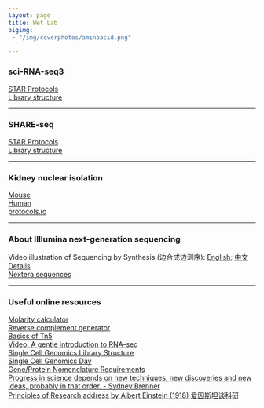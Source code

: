 ```yaml
---
layout: page
title: Wet Lab
bigimg:
 - "/img/coverphotos/aminoacid.png"

---
```


### sci-RNA-seq3
[STAR Protocols](https://doi.org/10.1016/j.xpro.2022.101904)<br>
[Library structure](https://teichlab.github.io/scg_lib_structs/methods_html/sci-RNA-seq_family.html#sci-RNA-seq3)<br>
<hr>

### SHARE-seq
[STAR Protocols](https://doi.org/10.1016/j.xpro.2024.103049)<br>
[Library structure](https://teichlab.github.io/scg_lib_structs/methods_html/SHARE-seq.html)<br>
<hr>

### Kidney nuclear isolation
[Mouse](https://doi.org/10.1016/j.xpro.2022.101904)<br>
[Human](https://doi.org/10.1016/j.xpro.2024.103049)<br>
[protocols.io](https://www.protocols.io/view/nuclei-isolation-from-human-kidney-for-single-nucl-81wgbobnlpko/v1)<br>
<hr>

### About Illlumina next-generation sequencing
Video illustration of Sequencing by Synthesis (边合成边测序): [English](https://www.youtube.com/watch?v=fCd6B5HRaZ8); [中文](https://www.bilibili.com/video/BV1W44y1373N/?spm_id_from=333.337.search-card.all.click&vd_source=4bb94a4fe4816451654e056a90253e89)<br>
[Details](https://teichlab.github.io/scg_lib_structs/methods_html/Illumina.html)<br>
[Nextera sequences](https://support-docs.illumina.com/SHARE/AdapterSequences/Content/SHARE/AdapterSeq/Nextera/SequencesNextera_Illumina.htm)<br>
<hr>

### Useful online resources
[Molarity calculator](https://www.endmemo.com/chem/molarity.php)<br>
[Reverse complement generator](https://www.bioinformatics.org/sms/rev_comp.html)<br>
[Basics of Tn5]()<br>
[Video: A gentle introduction to RNA-seq](https://www.youtube.com/watch?v=fCd6B5HRaZ8)<br>
[Single Cell Genomics Library Structure](https://teichlab.github.io/scg_lib_structs/)<br>
[Single Cell Genomics Day](https://satijalab.org/scgd24/)<br>
[Gene/Protein Nomenclature Requirements](https://academic.oup.com/molehr/pages/Gene_And_Protein_Nomenclature)<br>
[Progress in science depends on new techniques, new discoveries and new ideas, probably in that order. - Sydney Brenner](https://www.nature.com/articles/285358a0)<br>
[Principles of Research address by Albert Einstein (1918) 爱因斯坦谈科研](https://www.site.uottawa.ca/~yymao/misc/Einstein_PlanckBirthday.html)<br>

<br>
